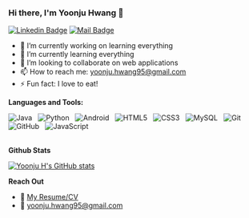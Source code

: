 ### Hi there, I'm Yoonju Hwang 👋 

[![Linkedin Badge](https://img.shields.io/badge/-Yoonju-0e76a8?style=flat&labelColor=0e76a8&logo=linkedin&logoColor=white)](https://www.linkedin.com/in/yhwang95/) [![Mail Badge](https://img.shields.io/badge/-Yoonju-c0392b?style=flat&labelColor=c0392b&logo=gmail&logoColor=white)](mailto:yoonju.hwang95@gmail.com)

- 🔭 I’m currently working on learning everything
- 🌱 I’m currently learning everything
- 👯 I’m looking to collaborate on web applications
- 📫 How to reach me: yoonju.hwang95@gmail.com
- ⚡ Fun fact: I love to eat!


**Languages and Tools:** 

![Java](https://img.shields.io/badge/-Java-black?logo=java&style=social)&nbsp;&nbsp;
![Python](https://img.shields.io/badge/-Python-black?logo=Python&style=social)&nbsp;&nbsp;
![Android](https://img.shields.io/badge/-Android-black?logo=android&style=social)&nbsp;&nbsp;
![HTML5](https://img.shields.io/badge/-HTML5-black?logo=html5&style=social)&nbsp;&nbsp;
![CSS3](https://img.shields.io/badge/-CSS3-black?logo=css3&style=social)&nbsp;&nbsp;
![MySQL](https://img.shields.io/badge/-MySQL-black?logo=mysql&style=social)&nbsp;&nbsp;
![Git](https://img.shields.io/badge/-Git-black?logo=git&style=social)&nbsp;&nbsp;
![GitHub](https://img.shields.io/badge/-GitHub-black?logo=github&style=social)&nbsp;&nbsp;
![JavaScript](https://img.shields.io/badge/-JavaScript-black?logo=javascript&style=social)&nbsp;&nbsp;
<br />
<br/>

**Github Stats**

[![Yoonju H's GitHub stats](https://github-readme-stats.vercel.app/api?username=yoonjuhwang01&count_private=true&show_icons=true&theme=tokyonight&hide=stars)](https://github.com/yoonjuhwang01/github-readme-stats)


**Reach Out**
- :paperclip: [My Resume/CV](https://drive.google.com/file/d/12cNbBe-V2Avaae5L7UGYRWkUMFBTCgc4/view?usp=sharing)
- :email: yoonju.hwang95@gmail.com

